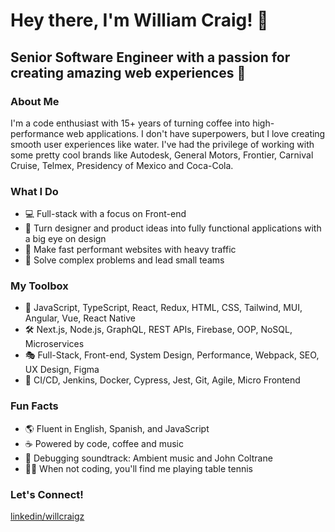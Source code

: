 # Hey there, I'm William Craig! 👋

## Senior Software Engineer with a passion for creating amazing web experiences 🚀

### About Me
I'm a code enthusiast with 15+ years of turning coffee into high-performance web applications. I don't have superpowers, but I love creating smooth user experiences like water. I've had the privilege of working with some pretty cool brands like Autodesk, General Motors, Frontier, Carnival Cruise, Telmex, Presidency of Mexico and Coca-Cola.

### What I Do
- 💻 Full-stack with a focus on Front-end
- 🎨 Turn designer and product ideas into fully functional applications with a big eye on design
- 🚀 Make fast performant websites with heavy traffic
- 🧠 Solve complex problems and lead small teams

### My Toolbox
- 🔧 JavaScript, TypeScript, React, Redux, HTML, CSS, Tailwind, MUI, Angular, Vue, React Native
- 🛠️ Next.js, Node.js, GraphQL, REST APIs, Firebase, OOP, NoSQL, Microservices
- 🎭 Full-Stack, Front-end, System Design, Performance, Webpack, SEO, UX Design, Figma
- 🚂 CI/CD, Jenkins, Docker, Cypress, Jest, Git, Agile, Micro Frontend

### Fun Facts
- 🌎 Fluent in English, Spanish, and JavaScript
- ☕ Powered by code, coffee and music
- 🎵 Debugging soundtrack: Ambient music and John Coltrane
- 🏋️‍♂️ When not coding, you'll find me playing table tennis

### Let's Connect!
[linkedin/willcraigz](https://www.linkedin.com/in/willcraigz/)
